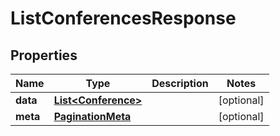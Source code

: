 # ListConferencesResponse

## Properties
Name | Type | Description | Notes
------------ | ------------- | ------------- | -------------
**data** | [**List&lt;Conference&gt;**](Conference.md) |  |  [optional]
**meta** | [**PaginationMeta**](PaginationMeta.md) |  |  [optional]
